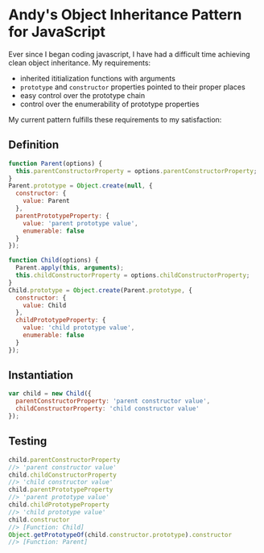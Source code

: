 # Andy's Object Inheritance Pattern for JavaScript
Ever since I began coding javascript, I have had a difficult time achieving clean object inheritance.  My requirements:
* inherited ititialization functions with arguments
* `prototype` and `constructor` properties pointed to their proper places
* easy control over the prototype chain
* control over the enumerability of prototype properties

My current pattern fulfills these requirements to my satisfaction:
## Definition

```javascript
function Parent(options) {
  this.parentConstructorProperty = options.parentConstructorProperty;
}
Parent.prototype = Object.create(null, {
  constructor: {
    value: Parent
  },
  parentPrototypeProperty: {
    value: 'parent prototype value',
    enumerable: false
  }
});

function Child(options) {
  Parent.apply(this, arguments);
  this.childConstructorProperty = options.childConstructorProperty;
}
Child.prototype = Object.create(Parent.prototype, {
  constructor: {
    value: Child
  },
  childPrototypeProperty: {
    value: 'child prototype value',
    enumerable: false
  }
});
```
## Instantiation

```javascript
var child = new Child({
  parentConstructorProperty: 'parent constructor value',
  childConstructorProperty: 'child constructor value'
});
```
## Testing

```javascript
child.parentConstructorProperty
//> 'parent constructor value'
child.childConstructorProperty
//> 'child constructor value'
child.parentPrototypeProperty
//> 'parent prototype value'
child.childPrototypeProperty
//> 'child prototype value'
child.constructor
//> [Function: Child]
Object.getPrototypeOf(child.constructor.prototype).constructor
//> [Function: Parent]
```

## 
